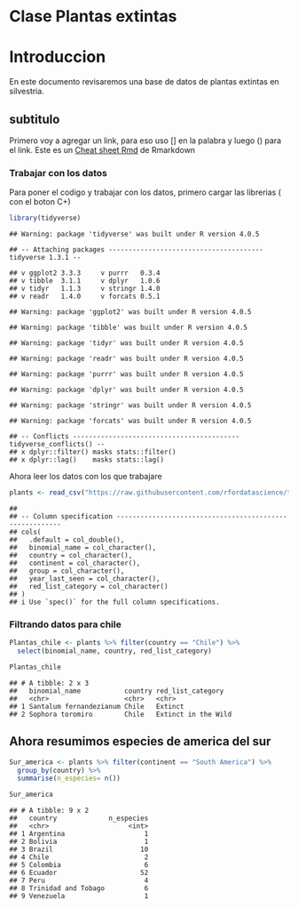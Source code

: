Clase Plantas extintas
================

# Introduccion

En este documento revisaremos una base de datos de plantas extintas en
silvestria.

## subtitulo

Primero voy a agregar un link, para eso uso \[\] en la palabra y luego
() para el link. Este es un [Cheat sheet
Rmd](https://www.rstudio.com/wp-content/uploads/2015/02/rmarkdown-cheatsheet.pdf)
de Rmarkdown

### Trabajar con los datos

Para poner el codigo y trabajar con los datos, primero cargar las
librerias ( con el boton C+)

``` r
library(tidyverse)
```

    ## Warning: package 'tidyverse' was built under R version 4.0.5

    ## -- Attaching packages --------------------------------------- tidyverse 1.3.1 --

    ## v ggplot2 3.3.3     v purrr   0.3.4
    ## v tibble  3.1.1     v dplyr   1.0.6
    ## v tidyr   1.1.3     v stringr 1.4.0
    ## v readr   1.4.0     v forcats 0.5.1

    ## Warning: package 'ggplot2' was built under R version 4.0.5

    ## Warning: package 'tibble' was built under R version 4.0.5

    ## Warning: package 'tidyr' was built under R version 4.0.5

    ## Warning: package 'readr' was built under R version 4.0.5

    ## Warning: package 'purrr' was built under R version 4.0.5

    ## Warning: package 'dplyr' was built under R version 4.0.5

    ## Warning: package 'stringr' was built under R version 4.0.5

    ## Warning: package 'forcats' was built under R version 4.0.5

    ## -- Conflicts ------------------------------------------ tidyverse_conflicts() --
    ## x dplyr::filter() masks stats::filter()
    ## x dplyr::lag()    masks stats::lag()

Ahora leer los datos con los que trabajare

``` r
plants <- read_csv("https://raw.githubusercontent.com/rfordatascience/tidytuesday/master/data/2020/2020-08-18/plants.csv")
```

    ## 
    ## -- Column specification --------------------------------------------------------
    ## cols(
    ##   .default = col_double(),
    ##   binomial_name = col_character(),
    ##   country = col_character(),
    ##   continent = col_character(),
    ##   group = col_character(),
    ##   year_last_seen = col_character(),
    ##   red_list_category = col_character()
    ## )
    ## i Use `spec()` for the full column specifications.

### Filtrando datos para chile

``` r
Plantas_chile <- plants %>% filter(country == "Chile") %>% 
  select(binomial_name, country, red_list_category)

Plantas_chile
```

    ## # A tibble: 2 x 3
    ##   binomial_name           country red_list_category  
    ##   <chr>                   <chr>   <chr>              
    ## 1 Santalum fernandezianum Chile   Extinct            
    ## 2 Sophora toromiro        Chile   Extinct in the Wild

## Ahora resumimos especies de america del sur

``` r
Sur_america <- plants %>% filter(continent == "South America") %>% 
  group_by(country) %>% 
  summarise(n_especies= n())

Sur_america
```

    ## # A tibble: 9 x 2
    ##   country             n_especies
    ##   <chr>                    <int>
    ## 1 Argentina                    1
    ## 2 Bolivia                      1
    ## 3 Brazil                      10
    ## 4 Chile                        2
    ## 5 Colombia                     6
    ## 6 Ecuador                     52
    ## 7 Peru                         4
    ## 8 Trinidad and Tobago          6
    ## 9 Venezuela                    1
